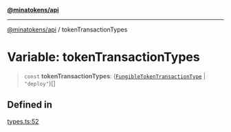 [**@minatokens/api**](../README.md)

***

[@minatokens/api](../globals.md) / tokenTransactionTypes

# Variable: tokenTransactionTypes

> `const` **tokenTransactionTypes**: ([`FungibleTokenTransactionType`](../type-aliases/FungibleTokenTransactionType.md) \| `"deploy"`)[]

## Defined in

[types.ts:52](https://github.com/zkcloudworker/minatokens-lib/blob/main/packages/api/src/types.ts#L52)
